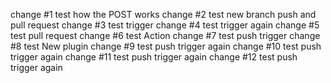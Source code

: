 change #1 test how the POST works
change #2 test new branch push and pull request 
change #3 test trigger
change #4 test trigger again
change #5 test pull request
change #6 test Action
change #7 test push trigger
change #8 test New plugin 
change #9 test push trigger again
change #10 test push trigger again
change #11 test push trigger again
change #12 test push trigger again
